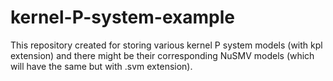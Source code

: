 # kernel-P-system-example

This repository created for storing various kernel P system models (with kpl extension) and there might be their corresponding NuSMV models (which will have the same but with .svm extension).
